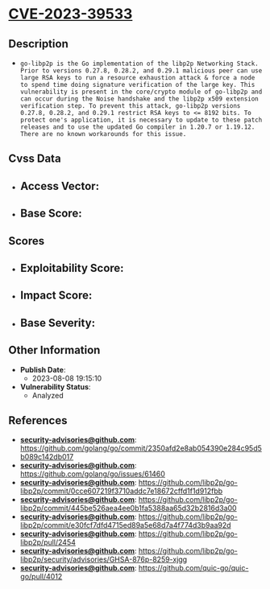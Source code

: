 
# [CVE-2023-39533](https://cve.mitre.org/cgi-bin/cvename.cgi?name=CVE-2023-39533)

## Description

- `go-libp2p is the Go implementation of the libp2p Networking Stack. Prior to versions 0.27.8, 0.28.2, and 0.29.1 malicious peer can use large RSA keys to run a resource exhaustion attack & force a node to spend time doing signature verification of the large key. This vulnerability is present in the core/crypto module of go-libp2p and can occur during the Noise handshake and the libp2p x509 extension verification step. To prevent this attack, go-libp2p versions 0.27.8, 0.28.2, and 0.29.1 restrict RSA keys to <= 8192 bits. To protect one's application, it is necessary to update to these patch releases and to use the updated Go compiler in 1.20.7 or 1.19.12. There are no known workarounds for this issue.`

## Cvss Data

- **Access Vector**:
  - 
- **Base Score**:
  - 

## Scores

- **Exploitability Score**:
  - 
- **Impact Score**:
  - 
- **Base Severity**:
  - 

## Other Information

- **Publish Date**:
  - 2023-08-08 19:15:10
- **Vulnerability Status**:
  - Analyzed

## References

- **security-advisories@github.com**: https://github.com/golang/go/commit/2350afd2e8ab054390e284c95d5b089c142db017
- **security-advisories@github.com**: https://github.com/golang/go/issues/61460
- **security-advisories@github.com**: https://github.com/libp2p/go-libp2p/commit/0cce607219f3710addc7e18672cffd1f1d912fbb
- **security-advisories@github.com**: https://github.com/libp2p/go-libp2p/commit/445be526aea4ee0b1fa5388aa65d32b2816d3a00
- **security-advisories@github.com**: https://github.com/libp2p/go-libp2p/commit/e30fcf7dfd4715ed89a5e68d7a4f774d3b9aa92d
- **security-advisories@github.com**: https://github.com/libp2p/go-libp2p/pull/2454
- **security-advisories@github.com**: https://github.com/libp2p/go-libp2p/security/advisories/GHSA-876p-8259-xjgg
- **security-advisories@github.com**: https://github.com/quic-go/quic-go/pull/4012

